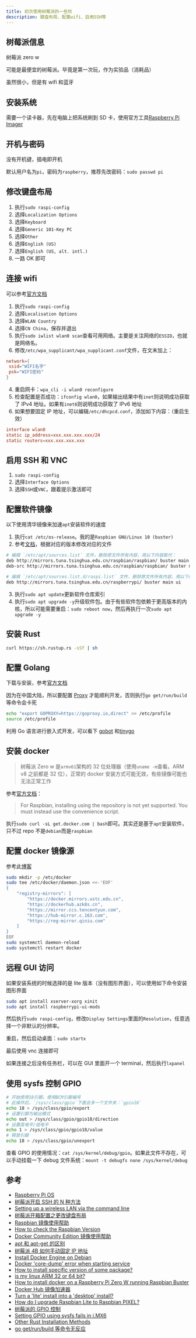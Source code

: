 ```yaml
---
title: 初次使用树莓派的一些坑
description: 键盘布局、配置wifi、启用SSH等
---
```


## 树莓派信息

树莓派 zero w

可能是最便宜的树莓派。毕竟是第一次玩，作为实验品（消耗品）

虽然很小，但是有 wifi 和蓝牙

## 安装系统

需要一个读卡器，先在电脑上把系统刷到 SD 卡，使用官方工具[Raspberry Pi Imager](https://www.raspberrypi.org/software/)

## 开机与密码

没有开机键，插电即开机

默认用户名为`pi`，密码为`raspberry`，推荐先改密码：`sudo passwd pi`

## 修改键盘布局

1. 执行`sudo raspi-config`
2. 选择`Localization Options`
3. 选择`Keyboard`
4. 选择`Generic 101-Key PC`
5. 选择`Other`
6. 选择`English (US)`
7. 选择`English (US, alt. intl.)`
8. 一路 OK 即可

## 连接 wifi

可以参考[官方文档](https://www.raspberrypi.org/documentation/configuration/wireless/wireless-cli.md)

1. 执行`sudo raspi-config`
2. 选择`Localisation Options`
3. 选择`WLAN Country`
4. 选择`CN China`，保存并退出
5. 执行`sudo iwlist wlan0 scan`查看可用网络。主要是关注网络的`ESSID`，也就是网络名。
6. 修改`/etc/wpa_supplicant/wpa_supplicant.conf`文件，在文末加上：

```conf
network={
 ssid="WIFI名字"
 psk="WIFI密码"
}
```

4. 重启网卡：`wpa_cli -i wlan0 reconfigure`
5. 检查配置是否成功：`ifconfig wlan0`，如果输出结果中有`inet`则说明成功获取了 IPv4 地址。如果有`inet6`则说明成功获取了 IPv6 地址
6. 如果想要固定 IP 地址，可以编辑`/etc/dhcpcd.conf`，添加如下内容：（重启生效）

```conf
interface wlan0
static ip_address=xxx.xxx.xxx.xxx/24
static routers=xxx.xxx.xxx.xxx
```

## 启用 SSH 和 VNC

1. `sudo raspi-config`
2. 选择`Interface Options`
3. 选择`SSH`或`VNC`，跟着提示激活即可

## 配置软件镜像

以下使用清华镜像来加速`apt`安装软件的速度

1. 执行`cat /etc/os-release`。我的是`Raspbian GNU/Linux 10 (buster)`
2. 参考[文档](https://mirrors.tuna.tsinghua.edu.cn/help/raspbian/)，根据对应的版本修改对应的文件

```bash
# 编辑 `/etc/apt/sources.list` 文件，删除原文件所有内容，用以下内容取代：
deb http://mirrors.tuna.tsinghua.edu.cn/raspbian/raspbian/ buster main non-free contrib rpi
deb-src http://mirrors.tuna.tsinghua.edu.cn/raspbian/raspbian/ buster main non-free contrib rpi

# 编辑 `/etc/apt/sources.list.d/raspi.list` 文件，删除原文件所有内容，用以下内容取代：
deb http://mirrors.tuna.tsinghua.edu.cn/raspberrypi/ buster main ui
```

3. 执行`sudo apt update`更新软件仓库索引
4. 执行`sudo apt upgrade -y`升级软件包。由于有些软件包依赖于更高版本的内核，所以可能需要重启：`sudo reboot now`，然后再执行一次`sudo apt upgrade -y`

## 安装 Rust

```bash
curl https://sh.rustup.rs -sSf | sh
```

## 配置 Golang

下载与安装，参考[官方文档](https://go.dev/doc/install)

因为在中国大陆，所以要配置 [Proxy](https://goproxy.io/) 才能顺利开发，否则执行`go get/run/build`等命令会卡死

```bash
echo "export GOPROXY=https://goproxy.io,direct" >> /etc/profile
source /etc/profile
```

利用 Go 语言进行嵌入式开发，可以看下 [gobot](https://gobot.io/) 和[tinygo](https://tinygo.org/)

## 安装 docker

> 树莓派 Zero w 是`armv61`架构的 32 位处理器（使用`uname -m`查看。ARM v8 之前都是 32 位），正常的 docker 安装方式可能无效，有些镜像可能也无法正常工作

参考[官方文档](https://docs.docker.com/engine/install/debian/)：

> For Raspbian, installing using the repository is not yet supported. You must instead use the convenience script.

执行`sudo curl -sL get.docker.com | bash`即可。其实还是基于`apt`安装软件，只不过 repo 不是`debian`而是`raspbian`

## 配置 docker 镜像源

参考此[博客](https://gist.github.com/y0ngb1n/7e8f16af3242c7815e7ca2f0833d3ea6)

```bash
sudo mkdir -p /etc/docker
sudo tee /etc/docker/daemon.json <<-'EOF'
{
    "registry-mirrors": [
        "https://docker.mirrors.ustc.edu.cn",
        "https://dockerhub.azk8s.cn",
        "https://mirror.ccs.tencentyun.com",
        "https://hub-mirror.c.163.com",
        "https://reg-mirror.qiniu.com"
    ]
}
EOF
sudo systemctl daemon-reload
sudo systemctl restart docker
```

## 远程 GUI 访问

如果安装系统的时候选择的是 lite 版本（没有图形界面），可以使用如下命令安装图形界面

```bash
sudo apt install xserver-xorg xinit
sudo apt install raspberrypi-ui-mods
```

然后执行`sudo raspi-config`，修改`Display Settings`里面的`Resolution`，任意选择一个非默认的分辨率。

重启，然后启动桌面：`sudo startx`

最后使用 vnc 连接即可

如果连接之后没有任务栏，可以在 GUI 里面开一个 terminal，然后执行`lxpanel`

## 使用 sysfs 控制 GPIO

```bash
# 开始使用18引脚。使用BCM引脚编号
# 此操作后，`/sys/class/gpio`下面会多一个文件夹：`gpio18`
echo 18 > /sys/class/gpio/export
# 设置引脚为输出模式
echo out > /sys/class/gpio/gpio18/direction
# 设置高电平/低电平
echo 1 > /sys/class/gpio/gpio18/value
# 释放引脚
echo 18 > /sys/class/gpio/unexport
```

查看 GPIO 的使用情况：`cat /sys/kernel/debug/gpio`。如果此文件不存在，可以手动挂载一下 debug 文件系统：`mount -t debugfs none /sys/kernel/debug`

## 参考

- [Raspberry Pi OS](https://www.raspberrypi.org/software/)
- [树莓派开启 SSH 的 N 种方法](https://www.jianshu.com/p/654ee08d2b3a)
- [Setting up a wireless LAN via the command line](https://www.raspberrypi.org/documentation/configuration/wireless/wireless-cli.md)
- [树莓派开箱配置之更改键盘布局](https://shumeipai.nxez.com/2017/11/13/raspberry-pi-change-the-keyboard-layout.html)
- [Raspbian 镜像使用帮助](https://mirrors.tuna.tsinghua.edu.cn/help/raspbian/)
- [How to check the Raspbian Version](https://pimylifeup.com/raspbian-version/)
- [Docker Community Edition 镜像使用帮助](https://mirrors.tuna.tsinghua.edu.cn/help/docker-ce/)
- [apt 和 apt-get 的区别](https://blog.csdn.net/liudsl/article/details/79200134)
- [树莓派 4B 如何手动固定 IP 地址](https://blog.csdn.net/weixin_42108484/article/details/104032372)
- [Install Docker Engine on Debian](https://docs.docker.com/engine/install/debian/)
- [Docker 'core-dump' error when starting service](https://raspberrypi.stackexchange.com/questions/93559/docker-core-dump-error-when-starting-service)
- [How to install specific version of some package?](https://askubuntu.com/questions/428772/how-to-install-specific-version-of-some-package)
- [is my linux ARM 32 or 64 bit?](https://unix.stackexchange.com/questions/136407/is-my-linux-arm-32-or-64-bit)
- [How to install docker on a Raspberry Pi Zero W running Raspbian Buster](https://markmcgookin.com/2019/08/04/how-to-install-docker-on-a-raspberry-pi-zero-w-running-raspbian-buster/)
- [Docker Hub 镜像加速器](https://gist.github.com/y0ngb1n/7e8f16af3242c7815e7ca2f0833d3ea6)
- [Turn a 'lite' install into a 'desktop' install?](https://www.raspberrypi.org/forums/viewtopic.php?t=202060)
- [How do I upgrade Raspbian Lite to Raspbian PIXEL?](https://raspberrypi.stackexchange.com/questions/65848/how-do-i-upgrade-raspbian-lite-to-raspbian-pixel)
- [树莓派的 GPIO 控制](https://zhuanlan.zhihu.com/p/40594358)
- [Setting GPIO using sysfs fails in i.MX6](https://stackoverflow.com/questions/48535503/setting-gpio-using-sysfs-fails-in-i-mx6)
- [Other Rust Installation Methods](https://forge.rust-lang.org/infra/other-installation-methods.html)
- [go get/run/build 等命令无反应](https://blog.csdn.net/weixin_42306122/article/details/107571480)
